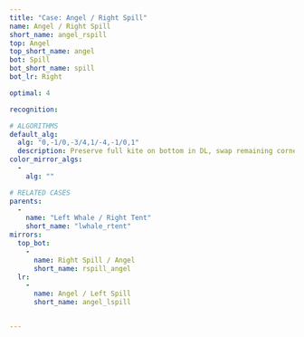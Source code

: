 ```yaml
---
title: "Case: Angel / Right Spill"
name: Angel / Right Spill
short_name: angel_rspill
top: Angel
top_short_name: angel
bot: Spill
bot_short_name: spill
bot_lr: Right

optimal: 4

recognition:

# ALGORITHMS
default_alg:
  alg: "0,-1/0,-3/4,1/-4,-1/0,1"
  description: Preserve full kite on bottom in DL, swap remaining corner on bottom with whale on top.
color_mirror_algs:
  -
    alg: ""

# RELATED CASES
parents:
  -
    name: "Left Whale / Right Tent"
    short_name: "lwhale_rtent"
mirrors:
  top_bot:
    -
      name: Right Spill / Angel
      short_name: rspill_angel
  lr:
    -
      name: Angel / Left Spill
      short_name: angel_lspill


---
```


